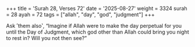 +++
title = 'Surah 28, Verses 72'
date = '2025-08-27'
weight = 3324
surah = 28
ayah = 72
tags = ["allah", "day", "god", "judgment"]
+++

Ask ˹them also˺, “Imagine if Allah were to make the day perpetual for you until the Day of Judgment, which god other than Allah could bring you night to rest in? Will you not then see?”